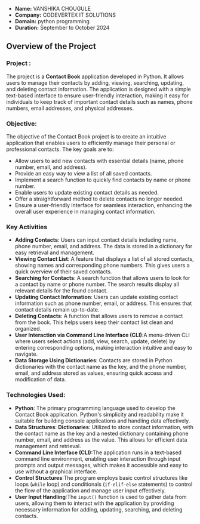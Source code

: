 - **Name:** VANSHIKA CHOUGULE
- **Company:** CODEVERTEX IT SOLUTIONS
- **Domain:** python programming 
- **Duration:** September to October 2024


## Overview of the Project

### Project :
The project is a **Contact Book** application developed in Python. It allows users to manage their contacts by adding, viewing, searching, updating, and deleting contact information. The application is designed with a simple text-based interface to ensure user-friendly interaction, making it easy for individuals to keep track of important contact details such as names, phone numbers, email addresses, and physical addresses.

### Objective:
The objective of the Contact Book project is to create an intuitive application that enables users to efficiently manage their personal or professional contacts. The key goals are to:
- Allow users to add new contacts with essential details (name, phone number, email, and address).
- Provide an easy way to view a list of all saved contacts.
- Implement a search function to quickly find contacts by name or phone number.
- Enable users to update existing contact details as needed.
- Offer a straightforward method to delete contacts no longer needed.
- Ensure a user-friendly interface for seamless interaction, enhancing the overall user experience in managing contact information.

### Key Activities
- **Adding Contacts**: Users can input contact details including name, phone number, email, and address. The data is stored in a dictionary for easy retrieval and management.
- **Viewing Contact List**: A feature that displays a list of all stored contacts, showing names and corresponding phone numbers. This gives users a quick overview of their saved contacts.
- **Searching for Contacts**: A search function that allows users to look for a contact by name or phone number. The search results display all relevant details for the found contact.
- **Updating Contact Information**: Users can update existing contact information such as phone number, email, or address. This ensures that contact details remain up-to-date.
- **Deleting Contacts**: A function that allows users to remove a contact from the book. This helps users keep their contact list clean and organized.
- **User Interaction via Command Line Interface (CLI)**:A menu-driven CLI where users select actions (add, view, search, update, delete) by entering corresponding options, making interaction intuitive and easy to navigate.
- **Data Storage Using Dictionaries**: Contacts are stored in Python dictionaries with the contact name as the key, and the phone number, email, and address stored as values, ensuring quick access and modification of data.

### Technologies Used:
- **Python**: The primary programming language used to develop the Contact Book application. Python's simplicity and readability make it suitable for building console applications and handling data effectively.
- **Data Structures**: 
**Dictionaries**: Utilized to store contact information, with the contact name as the key and a nested dictionary containing phone number, email, and address as the value. This allows for efficient data management and retrieval.
- **Command Line Interface (CLI)**:The application runs in a text-based command line environment, enabling user interaction through input prompts and output messages, which makes it accessible and easy to use without a graphical interface.
- **Control Structures**:The program employs basic control structures like loops (`while` loop) and conditionals (`if-elif-else` statements) to control the flow of the application and manage user input effectively.
- **User Input Handling**:The `input()` function is used to gather data from users, allowing them to interact with the application by providing necessary information for adding, updating, searching, and deleting contacts.
